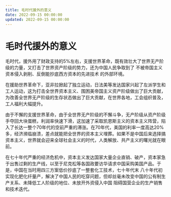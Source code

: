 ```yaml
---
title: 毛时代援外的意义
date: 2022-09-15 00:00:00
updated: 2022-09-15 00:00:00
---
```


# 毛时代援外的意义

毛时代，援外用了财政支持的5%左右，支援世界革命，既有效壮大了世界无产阶级的力量，又打击了世界资产阶级的势力，还为中国人民争取到了 不被帝国主义资本侵入剥削、反倒能抄底西方资本的先进技术 的外部环境。

在援助世界革命下，亚非拉掀起了独立运动，日法美等发达国家兴起了左派学生和工人运动，这为打击全世界资本主义、围困美帝国主义资产阶级做出了巨大贡献，为改善全世界无产阶级的生存状态做出了巨大贡献，在世界各地，工会组织普及，工人福利大幅提升。

由于不懈的支援世界革命，由于全世界无产阶级的不懈斗争，无产阶级从资产阶级手夺回大块蛋糕，利润率快速下滑，这加速了采取凯恩斯主义的资本主义阵营，陷入了长达一整个70年代的空前严重的滞涨。在70年代，美国的利率一度高达20%多，经济濒临崩溃，差点就能把全世界的资本主义埋葬。如果不是中国后来选择搞资本主义，世界就会迎来全球社会主义的时代，人类解放、共产主义的曙光就在眼前。

在七十年代严重的经济危机中，资本主义发达国家大量企业直销、破产，资本家急于出售过剩的生产线，以至于尼克松等各国政要访华请求中国采购美国产品。于是，中国在当时用四三方案低价抄底了一整套化工技术，七十年代末 八十年代初实现化肥化纤量产，解决了中国人民的吃穿问题，但却丝毫未改变中国的公有制生产关系、未降低工人阶级的地位、未放开外资侵入中国 阻碍国营企业的生产销售和技术迭代。
